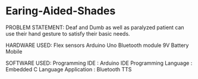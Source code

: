# Earing-Aided-Shades

PROBLEM STATEMENT: Deaf and Dumb as well as paralyzed patient can use their hand gesture to satisfy their basic needs.

HARDWARE USED: Flex sensors Arduino Uno Bluetooth module 9V Battery Mobile

SOFTWARE USED: Programming IDE : Arduino IDE Programming Language : Embedded C Language Application : Bluetooth TTS
